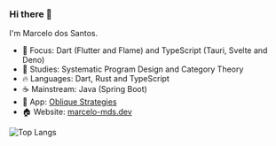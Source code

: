 ### Hi there 👋

I'm Marcelo dos Santos.

* 🚀 Focus: Dart (Flutter and Flame) and TypeScript (Tauri, Svelte and Deno)
* 📘 Studies: Systematic Program Design and Category Theory
* 🔥 Languages: Dart, Rust and TypeScript
* ☕ Mainstream: Java (Spring Boot)
* 📲 App: [Oblique Strategies](https://play.google.com/store/apps/details?id=com.github.mdssjc.oblique_strategies "Oblique Strategies")
* 🏠 Website: [marcelo-mds.dev](https://marcelo-mds.dev/ "marcelo-mds.dev")

![Top Langs](https://github-readme-stats.vercel.app/api/top-langs/?username=mdssjc&langs_count=10&layout=compact&theme=material-palenight)
